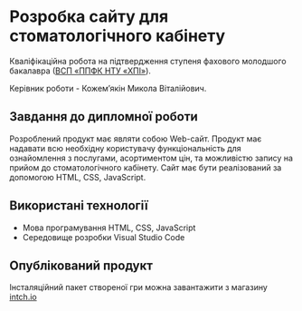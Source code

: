 
# Розробка сайту для стоматологічного кабінету

Кваліфікаційна робота на підтвердження ступеня фахового молодшого бакалавра ([ВСП «ППФК НТУ «ХПІ»](http://polytechnic.poltava.ua)).

Керівник роботи - Кожем’якін Микола Віталійович.

## Завдання до дипломної роботи 

 Розроблений продукт має являти собою Web-сайт. Продукт має  надавати всю необхідну користувачу функціональність для ознайомлення з послугами, асортиментом цін, та можливістю запису на прийом до стоматологічного кабінету. Сайт має бути реалізований за допомогою HTML, CSS, JavaScript.

## Використані технології

* Мова програмування  HTML, CSS, JavaScript
* Середовище розробки Visual Studio Code

## Опублікований продукт
Інсталяційний пакет створеної гри можна завантажити з магазину
[intch.io](http://itch.io)
